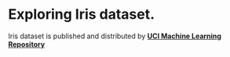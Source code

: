 # Exploring Iris dataset. 
Iris dataset is published and distributed by __[UCI Machine Learning Repository](http://archive.ics.uci.edu/ml/datasets/iris)__